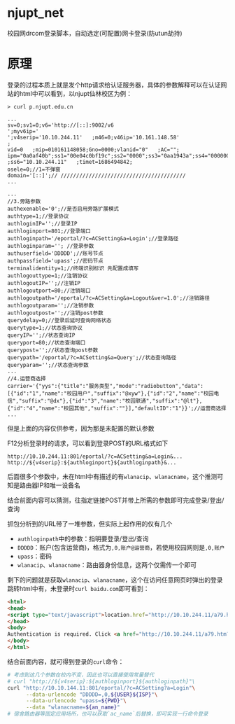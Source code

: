 # njupt_net

校园网drcom登录脚本，自动选定(可配置)网卡登录(防utun劫持)

# 原理

登录的过程本质上就是发个http请求给认证服务器，具体的参数解释可以在认证网站的html中可以看到，以njupt仙林校区为例：

```term
> curl p.njupt.edu.cn

...
sv=0;sv1=0;v6='http://[::]:9002/v6                                     ';myv6ip='                                       ';v4serip='10.10.244.11'   ;m46=0;v46ip='10.161.148.58'                          ;
vid=0   ;mip=010161148058;Gno=0000;vlanid="0"   ;AC="";                          ipm="0a0af40b";ss1="00e04c0bf19c";ss2="0000";ss3="0aa1943a";ss4="000000000000";ss5="10.161.148.58"  ;ss6="10.10.244.11"   ;timet=1686494842; 
osele=0;//1=不弹窗
domain='[::]';// ////////////////////////////////////////
...

...
//3.旁路参数
authexenable='0';//是否启用旁路扩展模式
authtype=1;//登录协议
authloginIP='';//登录IP
authloginport=801;//登录端口
authloginpath='/eportal/?c=ACSetting&a=Login';//登录路径
authloginparam=''; //登录参数
authuserfield='DDDDD';//账号节点
authpassfield='upass';//密码节点
terminalidentity=1;//终端识别标识 先配置成填写
authlogouttype=1;//注销协议
authlogoutIP='';//注销IP
authlogoutport=80;//注销端口
authlogoutpath='/eportal/?c=ACSetting&a=Logout&ver=1.0';//注销路径
authlogoutparam='';//注销参数
authlogoutpost='';//注销post参数
querydelay=0;//登录后延时查询网络状态
querytype=1;//状态查询协议
queryIP='';//状态查询IP	
queryport=80;//状态查询端口
querypost='';//状态查询post参数
querypath='/eportal/?c=ACSetting&a=Query';//状态查询路径
queryparam='';//状态查询参数
...
//4.运营商选择
carrier='{"yys":{"title":"服务类型","mode":"radiobutton","data":[{"id":"1","name":"校园用户","suffix":"@xyw"},{"id":"2","name":"校园电信","suffix":"@dx"},{"id":"3","name":"校园联通","suffix":"@lt"},{"id":"4","name":"校园其他","suffix":""}],"defaultID":"1"}}';//运营商选择
...
```

但是上面的内容仅供参考，因为那是未配置的默认参数

F12分析登录时的请求，可以看到登录POST的URL格式如下

```
http://10.10.244.11:801/eportal/?c=ACSetting&a=Login&...
http://${v4serip}:${authloginport}${authloginpath}&...
```

后面很多个参数中，未在html中有描述的有`wlanacip`、`wlanacname`，这个推测可知是路由器IP和唯一设备名

结合前面内容可以猜测，往指定链接POST并带上所需的参数即可完成登录/登出/查询

抓包分析到的URL带了一堆参数，但实际上起作用的仅有几个

+ `authloginpath`中的参数：指明要登录/登出/查询
+ `DDDDD`：账户(包含运营商)，格式为`,0,账户@运营商`，若使用校园网则是`,0,账户`
+ `upass`：密码
+ `wlanacip`、`wlanacname`：路由器身份信息，这两个仅需传一个即可

剩下的问题就是获取`wlanacip`、`wlanacname`，这个在访问任意网页时弹出的登录跳转html中有，未登录时`curl baidu.com`即可看到：

```html
<html>
<head>
<script type="text/javascript">location.href="http://10.10.244.11/a79.htm?wlanuserip=10.161.148.58&wlanacip=10.255.252.150&wlanacname=XL-BRAS-SR8806-X"</script>
</head>
<body>
Authentication is required. Click <a href="http://10.10.244.11/a79.htm?wlanuserip=10.161.148.58&wlanacip=10.255.252.150&wlanacname=XL-BRAS-SR8806-X">here</a> to open the authentication page.
</body>
</html>
```

结合前面内容，就可得到登录的`curl`命令：

```sh
# 考虑到这几个参数在校内不变，因此也可以直接使用常量替代
# curl "http://${v4serip}:${authloginport}${authloginpath}"\
curl "http://10.10.144.11:801/eportal/?c=ACSetting?a=Login"\
      --data-urlencode "DDDDD=,0,${USER}${ISP}"\
      --data-urlencode "upass=${PWD}"\
      --data "wlanacname=${an_name}"
# 宿舍路由器等固定应用场所，也可以获取`ac_name`后替换，即可实现一行命令登录
```